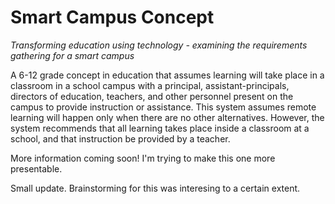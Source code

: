 # Smart Campus Concept

*Transforming education using technology - examining the requirements gathering for a smart campus*

A 6-12 grade concept in education that assumes learning will take place in a classroom in a school campus with a principal, assistant-principals, directors of education, teachers, and other personnel present on the campus to provide instruction or assistance. This system assumes remote learning will happen only when there are no other alternatives. However, the system recommends that all learning takes place inside a classroom at a school, and that instruction be provided by a teacher.


More information coming soon! I'm trying to make this one more presentable.


Small update. Brainstorming for this was interesing to a certain extent.

